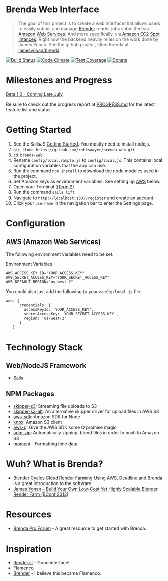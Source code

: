 # Brenda Web Interface
> The goal of this project is to create a web interface that allows users to easily submit and manage [Blender](http://www.blender.org/) render jobs submitted via [Amazon Web Services](http://aws.amazon.com/). And more specifically, via [Amazon EC2 Spot Intances](http://aws.amazon.com/ec2/purchasing-options/spot-instances/). Right now the backend heavily relies on the work done by James Yonan. See the github project, titled Brenda at [jamesyonan/brenda](https://github.com/jamesyonan/brenda).

[![Build Status](https://travis-ci.org/robksawyer/brenda-web.svg)](https://travis-ci.org/robksawyer/brenda-web) [![Code Climate](https://codeclimate.com/github/robksawyer/brenda-web/badges/gpa.svg)](https://codeclimate.com/github/robksawyer/brenda-web) [![Test Coverage](https://codeclimate.com/github/robksawyer/brenda-web/badges/coverage.svg)](https://codeclimate.com/github/robksawyer/brenda-web/coverage) [![Donate](https://img.shields.io/gratipay/robksawyer.svg)](https://gratipay.com/~robksawyer/)

# Milestones and Progress

[Beta 1.0 - Coming Late July](https://github.com/robksawyer/brenda-web/milestones/Beta%20Version%201.0)

Be sure to check out the progress report at [PROGRESS.md](https://github.com/robksawyer/brenda-web/blob/master/PROGRESS.md) for the latest feature list and status.

# Getting Started

1. See the SailsJS [Getting Started](http://sailsjs.org/#!/getStarted). You mostly need to install nodejs.
1. `git clone https://github.com/robksawyer/brenda-web.git`
1. `cd brenda-web`
1. Rename `config/local.sample.js` to `config/local.js`. This contains local configuration variables that the app can use.
1. Run the command `npm install` to download the node modules used in the project.
1. Set Amazon keys as environment variables. See setting up [AWS](https://github.com/robksawyer/brenda-web#aws-amazon) below.
1. Open your Terminal ([iTerm 2](https://www.iterm2.com/))
1. Run the command `sails lift`
1. Navigate to `http://localhost:1337/register` and create an account.
1. Click your `username` in the navigation bar to enter the Settings page.

# Configuration

## AWS (Amazon Web Services)

The following environment variables need to be set.

Environment Variables
```
AWS_ACCESS_KEY_ID="YOUR_ACCESS_KEY"
AWS_SECRET_ACCESS_KEY="YOUR_SECRET_ACCESS_KEY"
AWS_DEFAULT_REGION="us-west-2"
```

You could also just add the following to your `config/local.js` file.
```
aws: {
      credentials: {
        accessKeyId: 'YOUR_ACCESS_KEY',
        secretAccessKey: 'YOUR_SECRET_ACCESS_KEY',
        region: 'us-west-2'
      }
   }
```

# Technology Stack

## Web/NodeJS Framework
- [Sails](http://sailsjs.org)

## NPM Packages
- [skipper-s3](https://www.npmjs.com/package/skipper-s3): Streaming file uploads to S3
- [skipper-s3-alt](https://www.npmjs.com/package/skipper-s3-alt): An alternative skipper driver for upload files in AWS S3
- [aws-sdk](https://www.npmjs.com/package/aws-sdk): Amazon SDK for Node
- [knox](https://www.npmjs.com/package/knox): Amazon S3 client
- [aws-q](https://www.npmjs.com/package/aws-q): Give the AWS SDK some Q promise magic
- [adm-zip](https://www.npmjs.com/package/adm-zip): Automatically zipping .blend files in order to push to Amazon S3
- [moment](http://momentjs.com/) - Formatting time data


# Wuh? What is Brenda?
- [Blender Cycles Cloud Render Farming Using AWS, Deadline and Brenda](https://www.youtube.com/watch?v=NkZ60lF-nKM) is a great introduction to the software.
- [James Yonan – Build Your Own Low-Cost Yet Highly Scalable Blender Render Farm (BConf 2013)](http://www.youtube.com/watch?v=_Oqo383uviw)

# Resources
- [Brenda Pro Forum](http://brendapro.com/forum/) - A great resource to get started with Brenda.

# Inspiration
- [Render.st](https://render.st) - Good interface!
- [Flamenco](http://www.flamenco.io/)
- [Brender](http://www.brender-farm.org/) - I believe this became Flamenco.
